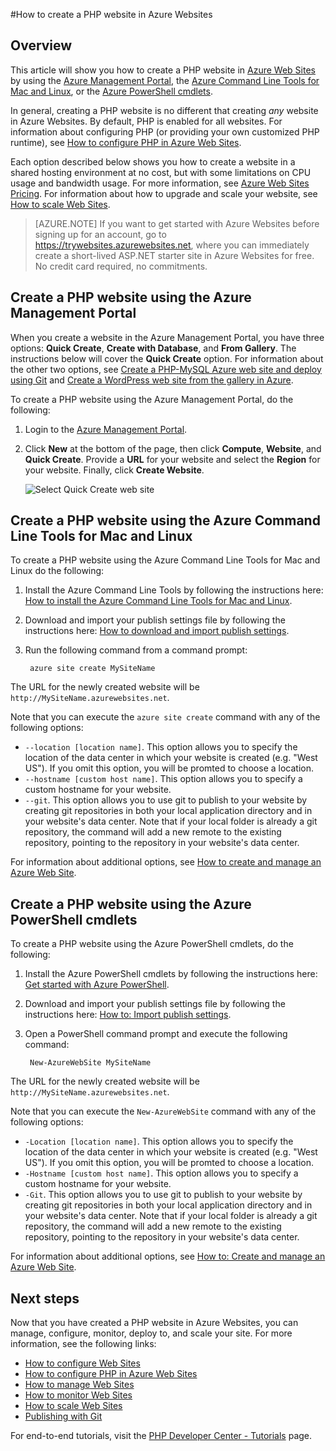 <properties 
	pageTitle="How to create a PHP website in Azure Websites" 
	description="Learn how to create a PHP website in Azure Websites" 
	documentationCenter="php" 
	services="" 
	editor="mollybos" 
	manager="wpickett" 
	authors="tfitzmac"/>

<tags 
	ms.service="web-sites" 
	ms.workload="web" 
	ms.tgt_pltfrm="na" 
	ms.devlang="PHP" 
	ms.topic="article" 
	ms.date="2/5/2015" 
	ms.author="tomfitz"/>

#How to create a PHP website in Azure Websites

## Overview
This article will show you how to create a PHP website in [Azure Web Sites][waws] by using the [Azure Management Portal], the [Azure Command Line Tools for Mac and Linux][xplat-tools], or the [Azure PowerShell cmdlets][powershell-cmdlets].

In general, creating a PHP website is no different that creating *any* website in Azure Websites. By default, PHP is enabled for all websites. For information about configuring PHP (or providing your own customized PHP runtime), see [How to configure PHP in Azure Web Sites][configure-php].

Each option described below shows you how to create a website in a shared hosting environment at no cost, but with some limitations on CPU usage and bandwidth usage. For more information, see [Azure Web Sites Pricing][websites-pricing]. For information about how to upgrade and scale your website, see [How to scale Web Sites][scale-websites].

> [AZURE.NOTE]
> If you want to get started with Azure Websites before signing up for an account, go to <a href="https://trywebsites.azurewebsites.net/?language=php">https://trywebsites.azurewebsites.net</a>, where you can immediately create a short-lived ASP.NET starter site in Azure Websites for free. No credit card required, no commitments.

<h2><a name="portal"></a>Create a PHP website using the Azure Management Portal</h2>

When you create a website in the Azure Management Portal, you have three options: **Quick Create**, **Create with Database**, and **From Gallery**. The instructions below will cover the **Quick Create** option. For information about the other two options, see [Create a PHP-MySQL Azure web site and deploy using Git][website-mysql-git] and [Create a WordPress web site from the gallery in Azure][wordpress-gallery].

To create a PHP website using the Azure Management Portal, do the following:

1. Login to the [Azure Management Portal].
1. Click **New** at the bottom of the page, then click **Compute**, **Website**, and **Quick Create**. Provide a **URL** for your website and select the **Region** for your website. Finally, click **Create Website**.

	![Select Quick Create web site](./media/web-sites-php-create-web-sites/select-quickcreate-website.png)

<h2><a name="XplatTools"></a>Create a PHP website using the Azure Command Line Tools for Mac and Linux</h2>

To create a PHP website using the Azure Command Line Tools for Mac and Linux do the following:

1. Install the Azure Command Line Tools by following the instructions here: [How to install the Azure Command Line Tools for Mac and Linux](/en-us/develop/php/how-to-guides/command-line-tools/#Download).

1. Download and import your publish settings file by following the instructions here: [How to download and import publish settings](/en-us/develop/php/how-to-guides/command-line-tools/#Account).

1. Run the following command from a command prompt:

		azure site create MySiteName

The URL for the newly created website will be  `http://MySiteName.azurewebsites.net`.  
 
Note that you can execute the `azure site create` command with any of the following options:

* `--location [location name]`. This option allows you to specify the location of the data center in which your website is created (e.g. "West US"). If you omit this option, you will be promted to choose a location.
* `--hostname [custom host name]`. This option allows you to specify a custom hostname for your website.
* `--git`. This option allows you to use git to publish to your website by creating git repositories in both your local application directory and in your website's data center. Note that if your local folder is already a git repository, the command will add a new remote to the existing repository, pointing to the repository in your website's data center.

For information about additional options, see [How to create and manage an Azure Web Site](/en-us/develop/php/how-to-guides/command-line-tools/#WebSites).

<h2><a name="PowerShell"></a>Create a PHP website using the Azure PowerShell cmdlets</h2>

To create a PHP website using the Azure PowerShell cmdlets, do the following:

1. Install the Azure PowerShell cmdlets by following the instructions here: [Get started with Azure PowerShell](/en-us/develop/php/how-to-guides/powershell-cmdlets/#GetStarted).

1. Download and import your publish settings file by following the instructions here: [How to: Import publish settings](/en-us/develop/php/how-to-guides/powershell-cmdlets/#ImportPubSettings).

1. Open a PowerShell command prompt and execute the following command:

		New-AzureWebSite MySiteName

The URL for the newly created website will be  `http://MySiteName.azurewebsites.net`.  
 
Note that you can execute the `New-AzureWebSite` command with any of the following options:

* `-Location [location name]`. This option allows you to specify the location of the data center in which your website is created (e.g. "West US"). If you omit this option, you will be promted to choose a location.
* `-Hostname [custom host name]`. This option allows you to specify a custom hostname for your website.
* `-Git`. This option allows you to use git to publish to your website by creating git repositories in both your local application directory and in your website's data center. Note that if your local folder is already a git repository, the command will add a new remote to the existing repository, pointing to the repository in your website's data center.

For information about additional options, see [How to: Create and manage an Azure Web Site](/en-us/develop/php/how-to-guides/powershell-cmdlets/#WebSite).

<h2><a name="NextSteps"></a>Next steps</h2>

Now that you have created a PHP website in Azure Websites, you can manage, configure, monitor, deploy to, and scale your site. For more information, see the following links:

* [How to configure Web Sites](/en-us/manage/services/web-sites/how-to-configure-websites/)
* [How to configure PHP in Azure Web Sites][configure-php]
* [How to manage Web Sites](/en-us/manage/services/web-sites/how-to-manage-websites/)
* [How to monitor Web Sites](/en-us/manage/services/web-sites/how-to-monitor-websites/)
* [How to scale Web Sites](/en-us/manage/services/web-sites/how-to-scale-websites/)
* [Publishing with Git](/en-us/develop/php/common-tasks/publishing-with-git/)

For end-to-end tutorials, visit the [PHP Developer Center - Tutorials](/en-us/develop/php/tutorials/) page.

[waws]: /en-us/manage/services/web-sites/
[Azure Management Portal]: http://manage.windowsazure.com/
[xplat-tools]: /en-us/develop/php/how-to-guides/command-line-tools/
[powershell-cmdlets]: /en-us/develop/php/how-to-guides/powershell-cmdlets/
[configure-php]: /en-us/develop/php/common-tasks/configure-php-web-site/
[website-mysql-git]: /en-us/develop/php/tutorials/website-w-mysql-and-git/
[wordpress-gallery]: /en-us/develop/php/tutorials/website-from-gallery/
[websites-pricing]: http://www.windowsazure.com/en-us/pricing/details/#header-1
[scale-websites]: /en-us/manage/services/web-sites/how-to-scale-websites/
